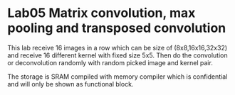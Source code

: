 # Lab05 Matrix convolution, max pooling and transposed convolution
This lab receive 16 images in a row which can be size of (8x8,16x16,32x32) and receive 16 different kernel with fixed size 5x5. Then do the convolution or deconvolution randomly with random picked image and kernel pair. 

The storage is SRAM compiled with memory compiler which is confidential and will only be shown as functional block.
